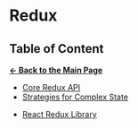# Redux

## Table of Content

[**&larr; Back to the Main Page**](./../README.md)

<div></div>

- [Core Redux API](./core-redux-api.md)
- [Strategies for Complex State](./strategies.md)

<div></div>

- [React Redux Library](./react-redux.md)
<!-- - [Redux Toolkit](.) -->

<div></div>
